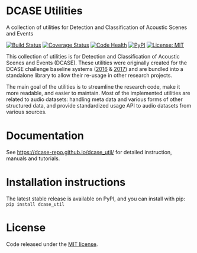 DCASE Utilities
===============

A collection of utilities for Detection and Classification of Acoustic Scenes and Events

[![Build Status](https://travis-ci.org/DCASE-REPO/dcase_util.svg?branch=master)](https://travis-ci.org/DCASE-REPO/dcase_util)
[![Coverage Status](https://coveralls.io/repos/github/DCASE-REPO/dcase_util/badge.svg?branch=master)](https://coveralls.io/github/DCASE-REPO/dcase_util?branch=master)
[![Code Health](https://landscape.io/github/DCASE-REPO/dcase_util/master/landscape.svg?style=flat)](https://landscape.io/github/DCASE-REPO/dcase_util/master)
[![PyPI](https://img.shields.io/pypi/v/dcase_util.svg)](https://pypi.python.org/pypi/dcase_util)
[![License: MIT](https://img.shields.io/badge/license-MIT-blue.svg)](https://opensource.org/licenses/MIT)

This collection of utilities is for Detection and Classification of Acoustic Scenes
and Events (DCASE). These utilities were originally created for the DCASE challenge baseline systems
([2016](https://github.com/TUT-ARG/DCASE2016-baseline-system-python) &
[2017](https://github.com/TUT-ARG/DCASE2017-baseline-system)) and are bundled into a standalone library
to allow their re-usage in other research projects.

The main goal of the utilities is to streamline the research code, make it more readable, and easier to maintain.
Most of the implemented utilities are related to audio datasets: handling meta data and various forms of other
structured data, and provide standardized usage API to audio datasets from various sources.

Documentation
=============

See https://dcase-repo.github.io/dcase_util/ for detailed instruction, manuals and tutorials.

Installation instructions
=========================

The latest stable release is available on PyPI, and you can install with pip:
`pip install dcase_util` 

License
=======

Code released under the [MIT license](https://github.com/DCASE-REPO/dcase_util/tree/master/LICENSE).
